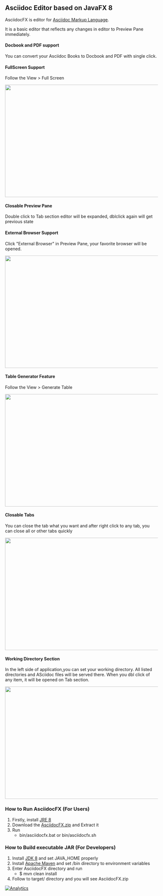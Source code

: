 ## Asciidoc Editor based on JavaFX 8

AsciidocFX is editor for [Asciidoc Markup Language](http://www.methods.co.nz/asciidoc/).

It is a basic editor that reflects any changes in editor to Preview Pane immediately.

#### Docbook and PDF support

You can convert your Asciidoc Books to Docbook and PDF with single click.

#### FullScreen Support

Follow the View > Full Screen

<img src="http://kodcu.com/asciidocfx/ascii-full-screen.png" width="700" height="371"/>

#### Closable Preview Pane

Double click to Tab section editor will be expanded, dblclick again will get previous state

#### External Browser Support

Click "External Browser" in Preview Pane, your favorite browser will be opened.

<img src="http://kodcu.com/asciidocfx/ascii-external.png" width="700" height="371"/>

#### Table Generator Feature

Follow the View > Generate Table

<img src="http://kodcu.com/asciidocfx/ascii-table-generator.png" width="700" height="371"/>

#### Closable Tabs

You can close the tab what you want and after right click to any tab, you can close all or other tabs quickly

<img src="http://kodcu.com/asciidocfx/ascii-closable-tabs.png" width="700" height="371"/>

#### Working Directory Section

In the left side of application,you can set your working directory. All listed directories and ASciidoc files will be served there. When you dbl click of any item, it will be opened on Tab section.

<img src="http://kodcu.com/asciidocfx/ascii-working-directory.png" width="700" height="371"/>

### How to Run AsciidocFX (For Users)

1. Firstly, install  [JRE 8](http://www.oracle.com/technetwork/java/javase/downloads/index.html)
2. Download the [AsciidocFX.zip](https://github.com/rahmanusta/AsciidocFX/releases/download/v1.0.5/AsciidocFX.zip) and Extract it
3. Run
    * bin/asciidocfx.bat or bin/asciidocfx.sh

### How to Build executable JAR (For Developers)

1. Install [JDK 8](http://www.oracle.com/technetwork/java/javase/downloads/index.html) and set JAVA_HOME properly
2. Install [Apache Maven](http://maven.apache.org/download.cgi) and set /bin directory to environment variables
3. Enter AsciidocFX directory and run
    * $ mvn clean install
4. Follow to target/ directory and you will see AsciidocFX.zip

[![Analytics](https://ga-beacon.appspot.com/UA-52823012-1/AsciidocFX/readme)](https://github.com/rahmanusta/AsciidocFX)
